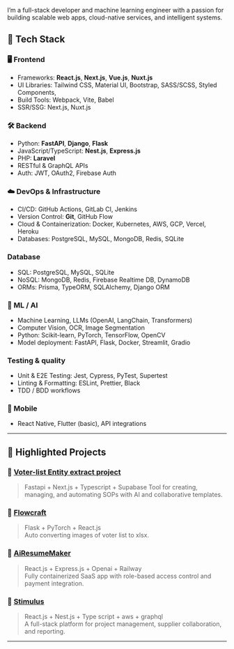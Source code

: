 
I’m a full-stack developer and machine learning engineer with a passion for building scalable web apps, cloud-native services, and intelligent systems.

## 🚀 Tech Stack

### 🖥 Frontend
- Frameworks: **React.js**, **Next.js**, **Vue.js**, **Nuxt.js**
- UI Libraries: Tailwind CSS, Material UI, Bootstrap, SASS/SCSS, Styled Components,
- Build Tools: Webpack, Vite, Babel
- SSR/SSG: Next.js, Nuxt.js

### 🛠 Backend
- Python: **FastAPI**, **Django**, **Flask**
- JavaScript/TypeScript: **Nest.js**, **Express.js**
- PHP: **Laravel**
- RESTful & GraphQL APIs
- Auth: JWT, OAuth2, Firebase Auth

### ☁️ DevOps & Infrastructure
- CI/CD: GitHub Actions, GitLab CI, Jenkins
- Version Control: **Git**, GitHub Flow
- Cloud & Containerization: Docker, Kubernetes, AWS, GCP, Vercel, Heroku
- Databases: PostgreSQL, MySQL, MongoDB, Redis, SQLite

### Database
- SQL: PostgreSQL, MySQL, SQLite
- NoSQL: MongoDB, Redis, Firebase Realtime DB, DynamoDB
- ORMs: Prisma, TypeORM, SQLAlchemy, Django ORM
  
### 🤖 ML / AI
- Machine Learning, LLMs (OpenAI, LangChain, Transformers)
- Computer Vision, OCR, Image Segmentation
- Python: Scikit-learn, PyTorch, TensorFlow, OpenCV
- Model deployment: FastAPI, Flask, Docker, Streamlit, Gradio

### Testing & quality
- Unit & E2E Testing: Jest, Cypress, PyTest, Supertest
- Linting & Formatting: ESLint, Prettier, Black
- TDD / BDD workflows
  
### 📱 Mobile
- React Native, Flutter (basic), API integrations

---

## 📂 Highlighted Projects

### 🔷 [Voter-list Entity extract project](https://github.com/elderNova126/voter_list_projects)
> Fastapi + Next.js + Typescript + Supabase
Tool for creating, managing, and automating SOPs with AI and collaborative templates.

### 🔷 [Flowcraft]([https://github.com/shagunmistry/FlowCraft)
> Flask + PyTorch + React.js  
Auto converting images of voter list to xlsx.

### 🔷 [AiResumeMaker](https://github.com/elderNova126/AiResumeMaker)
> React.js + Express.js + Openai + Railway  
Fully containerized SaaS app with role-based access control and payment integration.

### 🔷 [Stimulus](https://github.com/elderNova126/StimulusApp)
> React.js + Nest.js + Type script + aws + graphql  
A full-stack platform for project management, supplier collaboration, and reporting.

---

